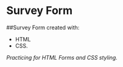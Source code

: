 # Survey Form
##Survey Form created with: 
 * HTML
 * CSS. 

_Practicing for HTML Forms and CSS styling._
